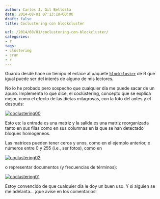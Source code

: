 ```yaml
---
author: Carlos J. Gil Bellosta
date: 2014-08-01 07:13:18+00:00
draft: false
title: Coclustering con blockcluster

url: /2014/08/01/coclustering-con-blockcluster/
categories:
- r
tags:
- clústering
- cran
- r
---
```


Guardo desde hace un tiempo el enlace al paquete [`blockcluster`](http://cran.r-project.org/web/packages/blockcluster/index.html) de R que igual puede ser del interés de alguno de mis lectores.

No lo he probado pero sospecho que cualquier día me puede sacar de un apuro. Implementa lo que dice, el coclústering, concepto que se explica mejor, como el efecto de las dietas milagrosas, con la foto del antes y el después:

[![coclustering00](/wp-uploads/2014/07/coclustering00.png)
](/wp-uploads/2014/07/coclustering00.png)

Esto es: la entrada es una matriz y la salida es una matriz reorganizada tanto en sus filas como en sus columnas en la que se han detectado bloques homogéneos.

Las matrices pueden tener ceros y unos, como en el ejemplo anterior, o números entre 0 y 255 (i.e., ser fotos), como en

[![coclustering02](/wp-uploads/2014/07/coclustering02.png)
](/wp-uploads/2014/07/coclustering02.png)

o representar documentos (y frecuencias de términos):

[![coclustering01](/wp-uploads/2014/07/coclustering01.png)
](/wp-uploads/2014/07/coclustering01.png)

Estoy convencido de que cualquier día le doy un buen uso. Y si alguien se me adelanta... ¡que avise en los comentarios!

